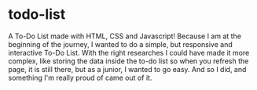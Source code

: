 # todo-list
A To-Do List made with HTML, CSS and Javascript!
Because I am at the beginning of the journey, I wanted to do a simple, but responsive and interactive To-Do List. With the right researches I could have made it more complex, like storing the data inside the to-do list so when you refresh the page, it is still there, but as a junior, I wanted to go easy. And so I did, and something I'm really proud of came out of it. 
